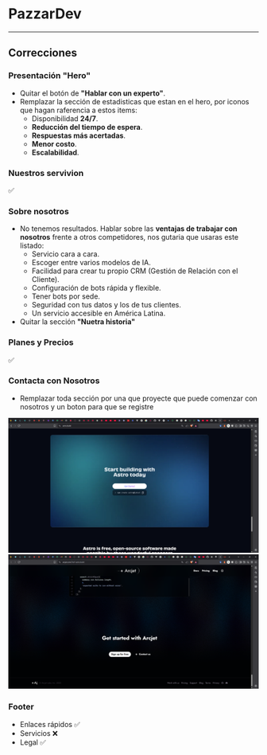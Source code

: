 # PazzarDev

---

## Correcciones

### Presentación "Hero"

- Quitar el botón de **"Hablar con un experto"**.
- Remplazar la sección de estadisticas que estan en el hero, por iconos que hagan raferencia a estos items:
  - Disponibilidad **24/7**.
  - **Reducción del tiempo de espera**.
  - **Respuestas más acertadas**.
  - **Menor costo**.
  - **Escalabilidad**.

### Nuestros servivion

✅

### Sobre nosotros

- No tenemos resultados. Hablar sobre las **ventajas de trabajar con nosotros** frente a otros competidores, nos gutaria que usaras este listado:
  - Servicio cara a cara.
  - Escoger entre varios modelos de IA.
  - Facilidad para crear tu propio CRM (Gestión de Relación con el Cliente).
  - Configuración de bots rápida y flexible.
  - Tener bots por sede.
  - Seguridad con tus datos y los de tus clientes.
  - Un servicio accesible en América Latina.
- Quitar la sección **"Nuetra historia"**

### Planes y Precios

✅

### Contacta con Nosotros

- Remplazar toda sección por una que proyecte que puede comenzar con nosotros y un boton para que se registre

![pagiana de astro.](image.png)
![pagina de arcjet.](image-1.png)

### Footer

- Enlaces rápidos ✅  
- Servicios ❌  
- Legal ✅
